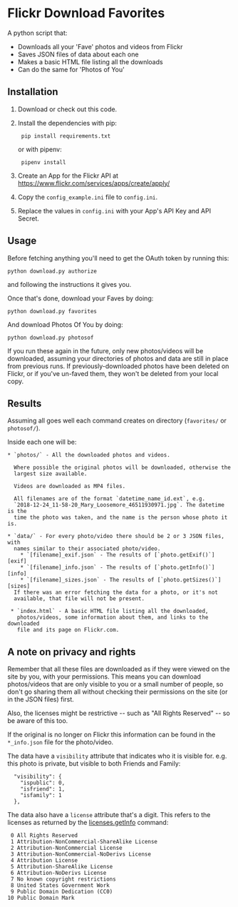 # Flickr Download Favorites

A python script that:

* Downloads all your 'Fave' photos and videos from Flickr
* Saves JSON files of data about each one
* Makes a basic HTML file listing all the downloads
* Can do the same for 'Photos of You'


## Installation

1. Download or check out this code.

2. Install the dependencies with pip:

        pip install requirements.txt

    or with pipenv:

        pipenv install

3. Create an App for the Flickr API at https://www.flickr.com/services/apps/create/apply/

4. Copy the `config_example.ini` file to `config.ini`.

5. Replace the values in `config.ini` with your App's API Key and API Secret.


## Usage

Before fetching anything you'll need to get the OAuth token by running this:

    python download.py authorize

and following the instructions it gives you.

Once that's done, download your Faves by doing:

    python download.py favorites

And download Photos Of You by doing:

    python download.py photosof

If you run these again in the future, only new photos/videos will be downloaded,
assuming your directories of photos and data are still in place from previous
runs. If previously-downloaded photos have been deleted on Flickr, or if you've
un-faved them, they won't be deleted from your local copy.


## Results

Assuming all goes well each command creates on directory (`favorites/` or
`photosof/`).

Inside each one will be:

    * `photos/` - All the downloaded photos and videos.

      Where possible the original photos will be downloaded, otherwise the
      largest size available.

      Videos are downloaded as MP4 files.

      All filenames are of the format `datetime_name_id.ext`, e.g.
      `2018-12-24_11-58-20_Mary_Loosemore_46511930971.jpg`. The datetime is the
      time the photo was taken, and the name is the person whose photo it is.

    * `data/` - For every photo/video there should be 2 or 3 JSON files, with
      names similar to their associated photo/video.
        * `[filename]_exif.json` - The results of [`photo.getExif()`][exif]
        * `[filename]_info.json` - The results of [`photo.getInfo()`][info]
        * `[filename]_sizes.json` - The results of [`photo.getSizes()`][sizes]
      If there was an error fetching the data for a photo, or it's not
      available, that file will not be present.

     * `index.html` - A basic HTML file listing all the downloaded,
       photos/videos, some information about them, and links to the downloaded
       file and its page on Flickr.com.


## A note on privacy and rights

Remember that all these files are downloaded as if they were viewed on the site
by you, with your permissions. This means you can download photos/videos that
are only visible to you or a small number of people, so don't go sharing them
all without checking their permissions on the site (or in the JSON files) first.

Also, the licenses might be restrictive -- such as "All Rights Reserved" -- so
be aware of this too.

If the original is no longer on Flickr this information can be found in the
`*_info.json` file for the photo/video.

The data have a `visibility` attribute that indicates who it is visible for.
e.g. this photo is private, but visible to both Friends and Family:

```
  "visibility": {
    "ispublic": 0,
    "isfriend": 1,
    "isfamily": 1
  },
```

The data also have a `license` attribute that's a digit. This refers to the
licenses as returned by the [licenses.getInfo][licenses] command:

```
 0 All Rights Reserved
 1 Attribution-NonCommercial-ShareAlike License
 2 Attribution-NonCommercial License
 3 Attribution-NonCommercial-NoDerivs License
 4 Attribution License
 5 Attribution-ShareAlike License
 6 Attribution-NoDerivs License
 7 No known copyright restrictions
 8 United States Government Work
 9 Public Domain Dedication (CC0)
10 Public Domain Mark
```

[exif]: https://www.flickr.com/services/api/flickr.photos.getExif.htm
[info]: https://www.flickr.com/services/api/flickr.photos.getInfo.htm
[sizes]: https://www.flickr.com/services/api/flickr.photos.getSizes.htm
[licenses]: https://www.flickr.com/services/api/flickr.photos.licenses.getInfo.html
